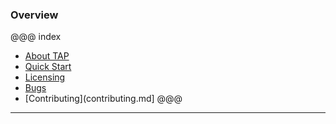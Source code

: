 ### Overview

@@@ index
* [About TAP](about_tap.md)
* [Quick Start](quick_start.md)
* [Licensing](licensing.md)
* [Bugs](bugs.md)
* [Contributing](contributing.md]
@@@

---


